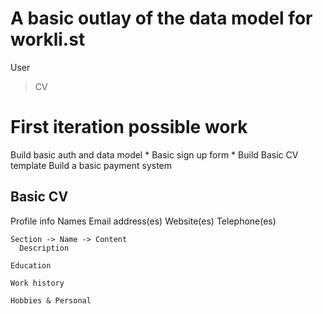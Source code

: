 # A basic outlay of the data model for workli.st

User
  > CV

# First iteration possible work
  Build basic auth and data model *
  Basic sign up form *
  Build Basic CV template
  Build a basic payment system

## Basic CV
  Profile info
    Names
    Email address(es)
    Website(es)
    Telephone(es)

    Section -> Name -> Content
      Description

    Education

    Work history

    Hobbies & Personal



